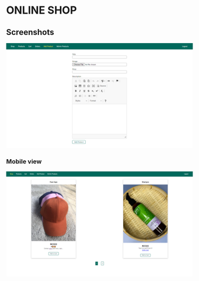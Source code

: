 # ONLINE SHOP


## Screenshots

![App Screenshot](https://github.com/ndujesco/shop-website/blob/master/images/1.png?raw=true)

### Mobile view
![App Screenshot](https://github.com/ndujesco/shop-website/blob/master/images/2.png?raw=true)
